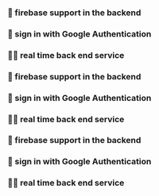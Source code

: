 ### 👊 firebase support in the backend ###
### 👊 sign in with Google Authentication ###
### 🧑‍🚀 real time back end service ###

### 👊 firebase support in the backend ###
### 👊 sign in with Google Authentication ###
### 🧑‍🚀 real time back end service ###
### 👊 firebase support in the backend ###
### 👊 sign in with Google Authentication ###
### 🧑‍🚀 real time back end service ###
